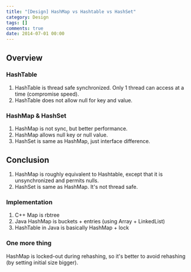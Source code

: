 ```yaml
---
title: "[Design] HashMap vs Hashtable vs HashSet"
category: Design
tags: []
comments: true
date: 2014-07-01 00:00
---
```



## Overview

### HashTable

1. HashTable is thread safe synchronized. Only 1 thread can access at a time (compromise speed). 
1. HashTable does not allow null for key and value. 

### HashMap & HashSet

1. HashMap is not sync, but better performance. 
1. HashMap allows null key or null value. 
1. HashSet is same as HashMap, just interface difference. 

## Conclusion

1. HashMap is roughly equivalent to Hashtable, except that it is unsynchronized and permits nulls. 
1. HashSet is same as HashMap. It's not thread safe. 

### Implementation

1. C++ Map is rbtree
1. Java HashMap is buckets + entries (using Array + LinkedList)
1. HashTable in Java is basically HashMap + lock

### One more thing

HashMap is locked-out during rehashing, so it's better to avoid rehashing (by setting initial size bigger).

